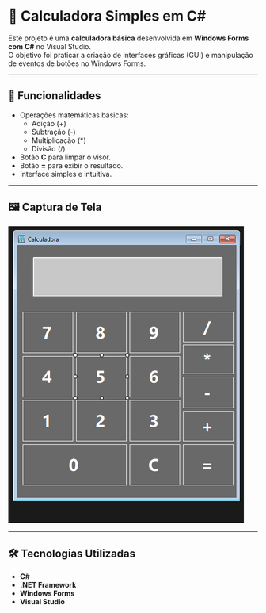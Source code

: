 # 🧮 Calculadora Simples em C#

Este projeto é uma **calculadora básica** desenvolvida em **Windows Forms com C#** no Visual Studio.  
O objetivo foi praticar a criação de interfaces gráficas (GUI) e manipulação de eventos de botões no Windows Forms.

---

## 🚀 Funcionalidades

- Operações matemáticas básicas:
  - Adição (+)
  - Subtração (-)
  - Multiplicação (*)
  - Divisão (/)
- Botão **C** para limpar o visor.
- Botão **=** para exibir o resultado.
- Interface simples e intuitiva.

---

## 🖼️ Captura de Tela

![Calculadora](print.png)

---

## 🛠️ Tecnologias Utilizadas

- **C#**
- **.NET Framework**
- **Windows Forms**
- **Visual Studio**

